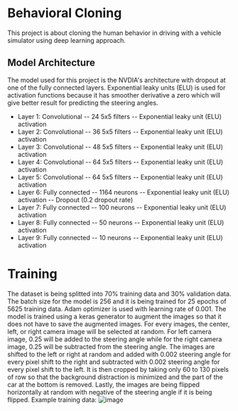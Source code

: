 # Behavioral Cloning
This project is about cloning the human behavior in driving with a vehicle simulator using deep learning approach.

## Model Architecture
The model used for this project is the NVDIA's architecture with dropout at one of the fully connected layers. Exponential leaky units (ELU) is used for activation functions because it has smoother derivative a zero which will give better result for predicting the steering angles.
- Layer 1: Convolutional
-- 24 5x5 filters
-- Exponential leaky unit (ELU) activation
- Layer 2: Convolutional
-- 36 5x5 filters
-- Exponential leaky unit (ELU) activation
- Layer 3: Convolutional
-- 48 5x5 filters
-- Exponential leaky unit (ELU) activation
- Layer 4: Convolutional
-- 64 5x5 filters
-- Exponential leaky unit (ELU) activation
- Layer 5: Convolutional
-- 64 5x5 filters
-- Exponential leaky unit (ELU) activation
- Layer 6: Fully connected
-- 1164 neurons
--  Exponential leaky unit (ELU) activation
-- Dropout (0.2 dropout rate)
- Layer 7: Fully connected
-- 100 neurons
--  Exponential leaky unit (ELU) activation
- Layer 8: Fully connected
-- 50 neurons
--  Exponential leaky unit (ELU) activation
- Layer 9: Fully connected
-- 10 neurons
--  Exponential leaky unit (ELU) activation

# Training
The dataset is being splitted into 70% training data and 30% validation data.
The batch size for the model is 256 and it is being trained for 25 epochs of 5625 training data.
Adam optimizer is used with learning rate of 0.001.
The model is trained using a keras generator to augment the images so that it does not have to save the augmented images.
For every images, the center, left, or right camera image will be selected at random. For left camera image, 0.25 will be added to the steering angle while for the right camera image, 0.25 will be subtracted from the steering angle.
The images are shifted to the left or right at random and added with 0.002 steering angle for every pixel shift to the right and subtracted with 0.002 steering angle for every pixel shift to the left.
It is then cropped by taking only 60 to 130 pixels of row so that the background distraction is minimized and the part of the car at the bottom is removed.
Lastly, the images are being flipped horizontally at random with negative of the steering angle if it is being flipped.
Example training data:
![image](https://github.com/yongkiat94/CarND-Behavioral-Cloning/example.jpg)